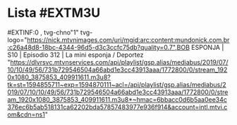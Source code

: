 # Lista #EXTM3U


#EXTINF:0 , tvg-chno"1" tvg-logo="https://nick.mtvnimages.com/uri/mgid:arc:content:mundonick.com.br:c26a48d8-18bc-4344-96d5-d3c3ccfc75db?quality=0.7",BOB ESPONJA | S10 | Episodio 312 | La mini esponja / Deportez
"https://dlvrsvc.mtvnservices.com/api/playlist/gsp.alias/mediabus/2019/07/10/10/49/56/731b729546504a66abd1e3cc43913aaa/1772800/0/stream_1920x1080_3875853_409911611.m3u8?tk=st=1594855711~exp=1594870111~acl=/api/playlist/gsp.alias/mediabus/2019/07/10/10/49/56/731b729546504a66abd1e3cc43913aaa/1772800/0/stream_1920x1080_3875853_409911611.m3u8*~hmac=6bbacc0d6b5aa0ee34c376ec6b5ab518131ca62202bda57857483977e936f914&account=intl.mtvi.com&cdn=ns1"

 
